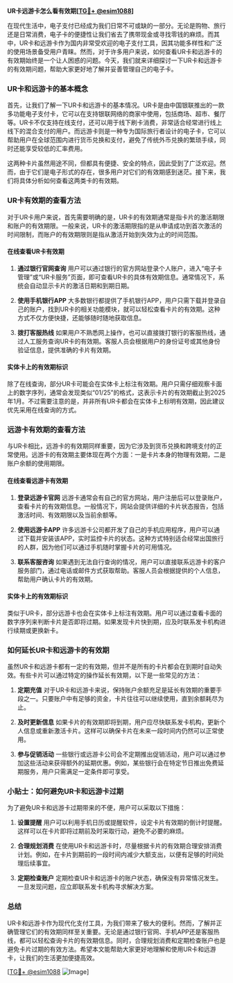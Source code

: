 **UR卡远游卡怎么看有效期[[TG💪+ @esim1088](https://t.me/s/esim1088)]**

在现代生活中，电子支付已经成为我们日常不可或缺的一部分。无论是购物、旅行还是日常消费，电子卡的便捷性让我们省去了携带现金或寻找零钱的麻烦。而其中，UR卡和远游卡作为国内非常受欢迎的电子支付工具，因其功能多样性和广泛的使用场景备受用户青睐。然而，对于许多用户来说，如何查看UR卡和远游卡的有效期始终是一个让人困惑的问题。今天，我们就来详细探讨一下UR卡和远游卡的有效期问题，帮助大家更好地了解并妥善管理自己的电子卡。

### UR卡和远游卡的基本概念

首先，让我们了解一下UR卡和远游卡的基本情况。UR卡是由中国银联推出的一款多功能电子支付卡，它可以在支持银联网络的商家中使用，包括商场、超市、餐厅等。UR卡不仅支持在线支付，还可以用于线下刷卡消费，非常适合经常进行线上线下的混合支付的用户。而远游卡则是一种专为国际旅行者设计的电子卡，它可以帮助用户在全球范围内进行货币兑换和支付，避免了传统外币兑换的繁琐手续，同时还能享受较低的汇率费用。

这两种卡片虽然用途不同，但都具有便捷、安全的特点，因此受到了广泛欢迎。然而，由于它们是电子形式的存在，很多用户对它们的有效期感到迷茫。接下来，我们将具体分析如何查看这两类卡的有效期。

### UR卡有效期的查看方法

对于UR卡用户来说，首先需要明确的是，UR卡的有效期通常是指卡片的激活期限和账户的有效期限。一般来说，UR卡的激活期限指的是从申请成功到首次激活的时间限制，而账户的有效期限则是指从激活开始到失效为止的时间范围。

#### 在线查看UR卡有效期

1. **通过银行官网查询**
   用户可以通过银行的官方网站登录个人账户，进入“电子卡管理”或“UR卡服务”页面，即可查看UR卡的具体有效期信息。通常情况下，系统会自动显示卡片的激活日期和到期日期。

2. **使用手机银行APP**
   大多数银行都提供了手机银行APP，用户只需下载并登录自己的账户，找到UR卡的相关功能模块，就可以轻松查看卡片的有效期。这种方式不仅方便快捷，还能够随时随地获取信息。

3. **拨打客服热线**
   如果用户不熟悉网上操作，也可以直接拨打银行的客服热线，通过人工服务查询UR卡的有效期。客服人员会根据用户的身份证号或其他身份验证信息，提供准确的卡片有效期。

#### 实体卡上的有效期标识

除了在线查询，部分UR卡可能会在实体卡上标注有效期。用户只需仔细观察卡面上的数字序列，通常会发现类似“01/25”的格式，这表示卡片的有效期截止到2025年1月。不过需要注意的是，并非所有UR卡都会在实体卡上标明有效期，因此建议优先采用在线查询的方式。

### 远游卡有效期的查看方法

与UR卡相比，远游卡的有效期同样重要，因为它涉及到货币兑换和跨境支付的正常使用。远游卡的有效期主要体现在两个方面：一是卡片本身的物理有效期，二是账户余额的使用期限。

#### 在线查看远游卡有效期

1. **登录远游卡官网**
   远游卡通常会有自己的官方网站，用户注册后可以登录账户，查看卡片的有效期信息。一般情况下，网站会提供详细的卡片状态报告，包括激活时间、有效期限以及当前余额等。

2. **使用远游卡APP**
   许多远游卡公司都开发了自己的手机应用程序，用户可以通过下载并安装该APP，实时监控卡片的状态。这种方式特别适合经常出国旅行的人群，因为他们可以通过手机随时掌握卡片的可用情况。

3. **联系客服咨询**
   如果遇到无法自行查询的情况，用户可以直接联系远游卡的客户服务部门，通过电话或邮件方式获取帮助。客服人员会根据提供的个人信息，帮助用户确认卡片的有效期。

#### 实体卡上的有效期标识

类似于UR卡，部分远游卡也会在实体卡上标注有效期。用户可以通过查看卡面的数字序列来判断卡片是否即将过期。如果发现卡片快到期，应及时联系发卡机构进行续期或更换新卡。

### 如何延长UR卡和远游卡的有效期

虽然UR卡和远游卡都有一定的有效期，但并不是所有的卡片都会在到期时自动失效。有些卡片可以通过特定的操作延长有效期，以下是一些常见的方法：

1. **定期充值**
   对于UR卡和远游卡来说，保持账户余额充足是延长有效期的重要手段之一。只要账户中有足够的资金，卡片往往可以继续使用，直到余额耗尽为止。

2. **及时更新信息**
   如果卡片的有效期即将到期，用户应尽快联系发卡机构，更新个人信息或重新激活卡片。这样可以确保卡片在未来一段时间内仍然可以正常使用。

3. **参与促销活动**
   一些银行或远游卡公司会不定期推出促销活动，用户可以通过参加这些活动来获得额外的延期优惠。例如，某些银行会在特定节日推出免费延期服务，用户只需满足一定条件即可享受。

### 小贴士：如何避免UR卡和远游卡过期

为了避免UR卡和远游卡过期带来的不便，用户可以采取以下措施：

1. **设置提醒**
   用户可以利用手机日历或提醒软件，设定卡片有效期的倒计时提醒。这样可以在卡片即将过期前及时采取行动，避免不必要的麻烦。

2. **合理规划消费**
   在使用UR卡和远游卡时，尽量根据卡片的有效期合理安排消费计划。例如，在卡片到期前的一段时间内减少大额支出，以便有足够的时间处理后续事宜。

3. **定期检查账户**
   定期检查UR卡和远游卡的账户状态，确保没有异常情况发生。一旦发现问题，应立即联系发卡机构寻求解决方案。

### 总结

UR卡和远游卡作为现代化支付工具，为我们带来了极大的便利。然而，了解并正确管理它们的有效期同样至关重要。无论是通过银行官网、手机APP还是客服热线，都可以轻松查询卡片的有效期信息。同时，合理规划消费和定期检查账户也是避免卡片过期的有效方法。希望本文能帮助大家更好地理解和使用UR卡和远游卡，让我们的生活更加便捷高效。

[[TG💪+ @esim1088](https://t.me/s/esim1088) ![Image](https://i.postimg.cc/4NQfJmqS/Snipaste-2025-05-13-00-14-12.png)]